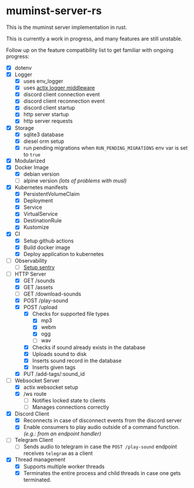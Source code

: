 # muminst-server-rs

This is the muminst server implementation in rust.

This is currently a work in progress, and many features are still unstable.

Follow up on the feature compatibility list to get familiar with ongoing progress:

- [x] dotenv 
- [x] Logger
    - [x] uses env_logger
    - [x] uses [actix logger middleware](https://actix.rs/actix-web/actix_web/middleware/struct.Logger.html)
    - [x] discord client connection event 
    - [x] discord client reconnection event
    - [x] discord client startup
    - [x] http server startup
    - [x] http server requests
- [x] Storage
    - [x] sqlite3 database
    - [x] diesel orm setup
    - [x] run pending migrations when `RUN_PENDING_MIGRATIONS` env var is set to `true`
- [x] Modularized
- [x] Docker Image
    - [x] debian version
    - [ ] alpine version _(lots of problems with musl)_
- [x] Kubernetes manifests
    - [x] PersistentVolumeClaim
    - [x] Deployment
    - [x] Service
    - [x] VirtualService
    - [x] DestinationRule 
    - [x] Kustomize
- [x] CI
    - [x] Setup github actions
    - [x] Build docker image
    - [x] Deploy application to kubernetes
- [ ] Observability
    - [ ] [Setup sentry](https://docs.sentry.io/platforms/rust/guides/actix-web/)
- [ ] HTTP Server
    - [x] GET /sounds
    - [x] GET /assets
    - [ ] GET /download-sounds
    - [x] POST /play-sound
    - [x] POST /upload
        - [x] Checks for supported file types
            - [x] mp3
            - [x] webm
            - [x] ogg
            - [ ] wav
        - [x] Checks if sound already exists in the database
        - [x] Uploads sound to disk
        - [x] Inserts sound record in the database
        - [x] Inserts given tags
    - [x] PUT /add-tags/:sound_id
- [ ] Websocket Server
    - [x] actix websocket setup 
    - [x] /ws route
        - [ ] Notifies locked state to clients
        - [ ] Manages connections correctly
- [x] Discord Client
    - [x] Reconnects in case of disconnect events from the discord server
    - [x] Enable consumers to play audio outside of a command function. _(e.g.: from an endpoint handler)_
- [ ] Telegram Client
    - [ ] Sends audio to telegram in case the `POST /play-sound` endpoint receives `telegram` as a client
- [x] Thread management
    - [x] Supports multiple worker threads
    - [x] Terminates the entire process and child threads in case one gets terminated.
